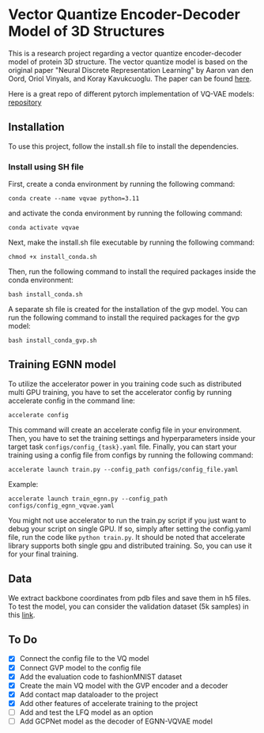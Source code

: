 # Vector Quantize Encoder-Decoder Model of 3D Structures

This is a research project regarding a vector quantize encoder-decoder model of protein 3D structure.
The vector quantize model is based on the original paper
"Neural Discrete Representation Learning" by Aaron van den Oord, Oriol Vinyals, and Koray Kavukcuoglu.
The paper can be found [here](https://arxiv.org/abs/1711.00937).

Here is a great repo of different pytorch implementation of VQ-VAE
models: [repository](https://github.com/lucidrains/vector-quantize-pytorch)

## Installation

To use this project, follow the install.sh file to install the dependencies.

### Install using SH file

First, create a conda environment by running the following command:

```commandline
conda create --name vqvae python=3.11
```

and activate the conda environment by running the following command:

```commandline
conda activate vqvae
```

Next, make the install.sh file executable by running the following command:

```commandline
chmod +x install_conda.sh
```

Then, run the following command to install the required packages inside the conda environment:

```commandline
bash install_conda.sh
```

A separate sh file is created for the installation of the gvp model. You can run the following command to install the
required packages for the gvp model:

```commandline
bash install_conda_gvp.sh
```

## Training EGNN model

To utilize the accelerator power in you training code such as distributed multi GPU training,
you have to set the accelerator config by running accelerate config in the command line:

```commandline
accelerate config
```

This command will create an accelerate config file in your environment. Then, you have to set
the training settings and hyperparameters inside your target task `configs/config_{task}.yaml` file. Finally,
you can start your training using a config file from configs by running the following command:

```commandline
accelerate launch train.py --config_path configs/config_file.yaml
```

Example:

```commandline
accelerate launch train_egnn.py --config_path configs/config_egnn_vqvae.yaml
```

You might not use accelerator to run the train.py script if you just want to debug your script on single GPU.
If so, simply after setting the config.yaml file, run the code like `python train.py`.
It should be noted that accelerate library supports both single gpu and distributed training.
So, you can use it for your final training.

## Data

We extract backbone coordinates from pdb files and save them in h5 files. To test the model,
you can consider the validation dataset (5k samples) in
this [link](https://mailmissouri-my.sharepoint.com/:f:/r/personal/mpngf_umsystem_edu/Documents/Github/3DVQVAE/data/validation_set_1024_h5?csf=1&web=1&e=s6nwCc).

## To Do

- [x] Connect the config file to the VQ model
- [x] Connect GVP model to the config file
- [x] Add the evaluation code to fashionMNIST dataset
- [x] Create the main VQ model with the GVP encoder and a decoder
- [x] Add contact map dataloader to the project
- [x] Add other features of accelerate training to the project
- [ ] Add and test the LFQ model as an option
- [ ] Add GCPNet model as the decoder of EGNN-VQVAE model
